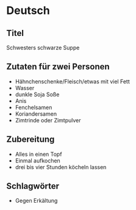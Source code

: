 # Deutsch

## Titel

Schwesters schwarze Suppe

## Zutaten für zwei Personen

* Hähnchenschenke/Fleisch/etwas mit viel Fett
* Wasser
* dunkle Soja Soße
* Anis
* Fenchelsamen
* Koriandersamen
* Zimtrinde oder Zimtpulver

## Zubereitung

* Alles in einen Topf
* Einmal aufkochen
* drei bis vier Stunden köcheln lassen

## Schlagwörter

* Gegen Erkältung
